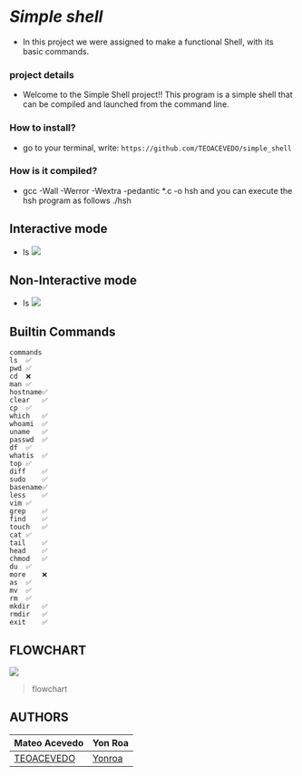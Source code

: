 # *Simple shell*

- In this project we were assigned to make a functional Shell, with its basic commands.

### project details

- Welcome to the Simple Shell project!! This program is a simple shell that can be compiled and launched from the command line.

### How to install?
- go to your terminal, write:
`https://github.com/TEOACEVEDO/simple_shell`

### How is it compiled?
- gcc -Wall -Werror -Wextra -pedantic *.c -o hsh and you can execute the hsh program as follows  ./hsh

## Interactive mode
- ls
![](https://media.discordapp.net/attachments/961990447054606356/965677501034692708/unknown.png)

## Non-Interactive mode
- ls
![](https://media.discordapp.net/attachments/961990447054606356/965677828295233587/unknown.png)

## Builtin Commands
```built
commands
ls	✅
pwd	✅
cd	❌
man	✅
hostname✅
clear	✅
cp	✅
which	✅
whoami	✅
uname	✅
passwd	✅
df	✅
whatis	✅
top	✅
diff	✅
sudo	✅
basename✅
less	✅
vim	✅
grep	✅
find	✅
touch	✅
cat	✅
tail	✅
head	✅
chmod	✅
du	✅
more	❌
as	✅
mv	✅
rm	✅
mkdir	✅
rmdir	✅
exit	✅
```
## FLOWCHART
![](https://encrypted-tbn0.gstatic.com/images?q=tbn:ANd9GcSGOcMFQh_Iq5OGQ7x5boy2JMI8JlniDwj5-g&usqp=CAU)
>flowchart

## AUTHORS
                    
Mateo Acevedo  | Yon Roa
------------- | -------------
[TEOACEVEDO](https://github.com/TEOACEVEDO)  | [Yonroa](https://github.com/yonroa)
